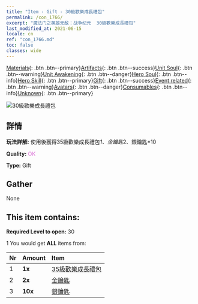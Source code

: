 ```yaml
---
title: "Item - Gift - 30級歡樂成長禮包"
permalink: /con_1766/
excerpt: "魔法门之英雄无敌：战争纪元  30級歡樂成長禮包"
last_modified_at: 2021-06-15
locale: cn
ref: "con_1766.md"
toc: false
classes: wide
---
```

 [Materials](/ItemsCN/){: .btn .btn--primary}[Artifacts](/ItemsCN/Artifacts/){: .btn .btn--success}[Unit Soul](/ItemsCN/UnitSoul/){: .btn .btn--warning}[Unit Awakening](/ItemsCN/UnitAwakening/){: .btn .btn--danger}[Hero Soul](/ItemsCN/HeroSoul/){: .btn .btn--info}[Hero Skill](/ItemsCN/HeroSkill/){: .btn .btn--primary}[Gift](/ItemsCN/Gift/){: .btn .btn--success}[Event related](/ItemsCN/Events/){: .btn .btn--warning}[Avatars](/ItemsCN/Avatars/){: .btn .btn--danger}[Consumables](/ItemsCN/Consumables/){: .btn .btn--info}[Unknown](/ItemsCN/Unknown/){: .btn .btn--primary}

 ![30級歡樂成長禮包](/images/t/i_907219.png)

## 詳情
 **玩法詳解:** 使用後獲得35級歡樂成長禮包*1、金鑰匙*2、銀鑰匙*10

 **Quality:** <span style="color: #DA70D6">OK</span>

 **Type:** Gift

## Gather

  None

## This item contains:

 **Required Level to open:** 30

 1 You would get **ALL** items  from:

  | Nr | Amount |     Item    |
  |:---|:-------|:------------|
  | 1 |  **1x** | [35級歡樂成長禮包](/cn/Items/con_1767/) |  | 
  | 2 |  **2x** | [金鑰匙](/cn/Items/con_783/) |  | 
  | 3 |  **10x** | [銀鑰匙](/cn/Items/con_693/) |  | 
